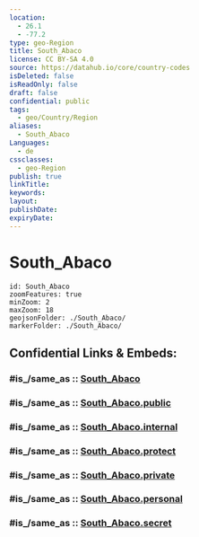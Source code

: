 ```yaml
---
location:
  - 26.1
  - -77.2
type: geo-Region
title: South_Abaco
license: CC BY-SA 4.0
source: https://datahub.io/core/country-codes
isDeleted: false
isReadOnly: false
draft: false
confidential: public
tags:
  - geo/Country/Region
aliases:
  - South_Abaco
Languages:
  - de
cssclasses:
  - geo-Region
publish: true
linkTitle:
keywords:
layout:
publishDate:
expiryDate:
---
```


# South_Abaco

```leaflet
id: South_Abaco
zoomFeatures: true 
minZoom: 2 
maxZoom: 18
geojsonFolder: ./South_Abaco/
markerFolder: ./South_Abaco/
```


## Confidential Links & Embeds: 

### #is_/same_as :: [South_Abaco](/_Standards/Earth/Continent/America~Caribbean/Bahamas/Districts~Bahamas/South_Abaco.md) 

### #is_/same_as :: [South_Abaco.public](/_public/Earth/Continent/America~Caribbean/Bahamas/Districts~Bahamas/South_Abaco.public.md) 

### #is_/same_as :: [South_Abaco.internal](/_internal/Earth/Continent/America~Caribbean/Bahamas/Districts~Bahamas/South_Abaco.internal.md) 

### #is_/same_as :: [South_Abaco.protect](/_protect/Earth/Continent/America~Caribbean/Bahamas/Districts~Bahamas/South_Abaco.protect.md) 

### #is_/same_as :: [South_Abaco.private](/_private/Earth/Continent/America~Caribbean/Bahamas/Districts~Bahamas/South_Abaco.private.md) 

### #is_/same_as :: [South_Abaco.personal](/_personal/Earth/Continent/America~Caribbean/Bahamas/Districts~Bahamas/South_Abaco.personal.md) 

### #is_/same_as :: [South_Abaco.secret](/_secret/Earth/Continent/America~Caribbean/Bahamas/Districts~Bahamas/South_Abaco.secret.md)

